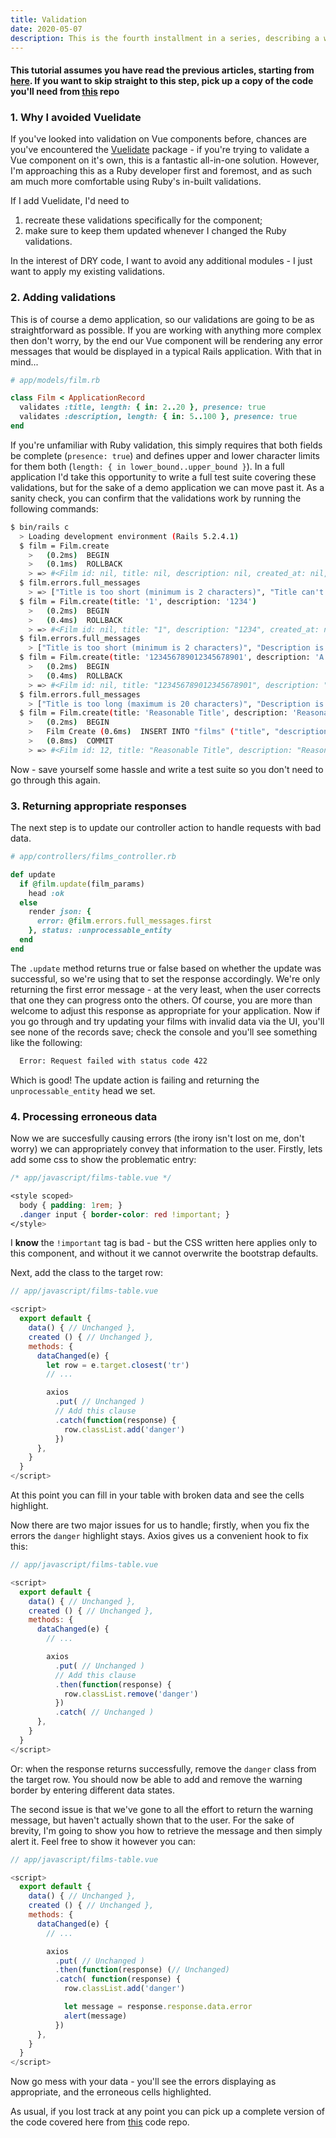 ```yaml
---
title: Validation
date: 2020-05-07
description: This is the fourth installment in a series, describing a way to implement validation for your vue tables.
---
```


#### This tutorial assumes you have read the previous articles, starting from [here](/rails-with-vue/01-your-first-component.html). If you want to skip straight to this step, pick up a copy of the code you'll need from [this](https://github.com/delete-44/vue-test-app/tree/chp-3.0.1) repo

### 1. Why I avoided Vuelidate

If you've looked into validation on Vue components before, chances are you've encountered the [Vuelidate](https://vuelidate.js.org/) package - if you're trying to validate a Vue component on it's own, this is a fantastic all-in-one solution. However, I'm approaching this as a Ruby developer first and foremost, and as such am much more comfortable using Ruby's in-built validations.

If I add Vuelidate, I'd need to

1. recreate these validations specifically for the component;
2. make sure to keep them updated whenever I changed the Ruby validations.

In the interest of DRY code, I want to avoid any additional modules - I just want to apply my existing validations.

### 2. Adding validations

This is of course a demo application, so our validations are going to be as straightforward as possible. If you are working with anything more complex then don't worry, by the end our Vue component will be rendering any error messages that would be displayed in a typical Rails application. With that in mind...

```rb
# app/models/film.rb

class Film < ApplicationRecord
  validates :title, length: { in: 2..20 }, presence: true
  validates :description, length: { in: 5..100 }, presence: true
end
```

If you're unfamiliar with Ruby validation, this simply requires that both fields be complete (`presence: true`) and defines upper and lower character limits for them both (`length: { in lower_bound..upper_bound }`). In a full application I'd take this opportunity to write a full test suite covering these validations, but for the sake of a demo application we can move past it. As a sanity check, you can confirm that the validations work by running the following commands:

```bash
$ bin/rails c
  > Loading development environment (Rails 5.2.4.1)
  $ film = Film.create
    >   (0.2ms)  BEGIN
    >   (0.1ms)  ROLLBACK
    > => #<Film id: nil, title: nil, description: nil, created_at: nil, updated_at: nil>
  $ film.errors.full_messages
    > => ["Title is too short (minimum is 2 characters)", "Title can't be blank", "Description is too short (minimum is 5 characters)", "Description can't be blank"]
  $ film = Film.create(title: '1', description: '1234')
    >   (0.2ms)  BEGIN
    >   (0.4ms)  ROLLBACK
    > => #<Film id: nil, title: "1", description: "1234", created_at: nil, updated_at: nil>
  $ film.errors.full_messages
    > ["Title is too short (minimum is 2 characters)", "Description is too short (minimum is 5 characters)"]
  $ film = Film.create(title: '123456789012345678901', description: 'A string long enough to hit the 100-character limit')
    >   (0.2ms)  BEGIN
    >   (0.4ms)  ROLLBACK
    > => #<Film id: nil, title: "123456789012345678901", description: "...", created_at: nil, updated_at: nil>
  $ film.errors.full_messages
    > ["Title is too long (maximum is 20 characters)", "Description is too long (maximum is 100 characters)"]
  $ film = Film.create(title: 'Reasonable Title', description: 'Reasonable Description')
    >   (0.2ms)  BEGIN
    >   Film Create (0.6ms)  INSERT INTO "films" ("title", "description", "created_at", "updated_at") VALUES ($1, $2, $3, $4) RETURNING "id"  [["title", "Reasonable Title"], ["description", "Reasonable Description"], ["created_at", "2020-05-08 12:23:47.784686"], ["updated_at", "2020-05-08 12:23:47.784686"]]
    >   (0.8ms)  COMMIT
    > => #<Film id: 12, title: "Reasonable Title", description: "Reasonable Description", created_at: "2020-05-08 12:23:47", updated_at: "2020-05-08 12:23:47">
```

Now - save yourself some hassle and write a test suite so you don't need to go through this again.

### 3. Returning appropriate responses

The next step is to update our controller action to handle requests with bad data.

```rb
# app/controllers/films_controller.rb

def update
  if @film.update(film_params)
    head :ok
  else
    render json: {
      error: @film.errors.full_messages.first
    }, status: :unprocessable_entity
  end
end
```

The `.update` method returns true or false based on whether the update was successful, so we're using that to set the response accordingly. We're only returning the first error message - at the very least, when the user corrects that one they can progress onto the others. Of course, you are more than welcome to adjust this response as appropriate for your application. Now if you go through and try updating your films with invalid data via the UI, you'll see none of the records save; check the console and you'll see something like the following:

```bash
  Error: Request failed with status code 422
```

Which is good! The update action is failing and returning the `unprocessable_entity` head we set.

### 4. Processing erroneous data

Now we are succesfully causing errors (the irony isn't lost on me, don't worry) we can appropriately convey that information to the user. Firstly, lets add some css to show the problematic entry:

```css
/* app/javascript/films-table.vue */

<style scoped>
  body { padding: 1rem; }
  .danger input { border-color: red !important; }
</style>
```

I **know** the `!important` tag is bad - but the CSS written here applies only to this component, and without it we cannot overwrite the bootstrap defaults.

Next, add the class to the target row:

```js
// app/javascript/films-table.vue

<script>
  export default {
    data() { // Unchanged },
    created () { // Unchanged },
    methods: {
      dataChanged(e) {
        let row = e.target.closest('tr')
        // ...

        axios
          .put( // Unchanged )
          // Add this clause
          .catch(function(response) {
            row.classList.add('danger')
          })
      },
    }
  }
</script>
```

At this point you can fill in your table with broken data and see the cells highlight.

Now there are two major issues for us to handle; firstly, when you fix the errors the `danger` highlight stays. Axios gives us a convenient hook to fix this:

```js
// app/javascript/films-table.vue

<script>
  export default {
    data() { // Unchanged },
    created () { // Unchanged },
    methods: {
      dataChanged(e) {
        // ...

        axios
          .put( // Unchanged )
          // Add this clause
          .then(function(response) {
            row.classList.remove('danger')
          })
          .catch( // Unchanged )
      },
    }
  }
</script>
```

Or: when the response returns successfully, remove the `danger` class from the target row. You should now be able to add and remove the warning border by entering different data states.

The second issue is that we've gone to all the effort to return the warning message, but haven't actually shown that to the user. For the sake of brevity, I'm going to show you how to retrieve the message and then simply alert it. Feel free to show it however you can:

```js
// app/javascript/films-table.vue

<script>
  export default {
    data() { // Unchanged },
    created () { // Unchanged },
    methods: {
      dataChanged(e) {
        // ...

        axios
          .put( // Unchanged )
          .then(function(response) (// Unchanged)
          .catch( function(response) {
            row.classList.add('danger')

            let message = response.response.data.error
            alert(message)
          })
      },
    }
  }
</script>
```

Now go mess with your data - you'll see the errors displaying as appropriate, and the erroneous cells highlighted.

As usual, if you lost track at any point you can pick up a complete version of the code covered here from [this](https://github.com/delete-44/vue-test-app/tree/chp-4) code repo.
